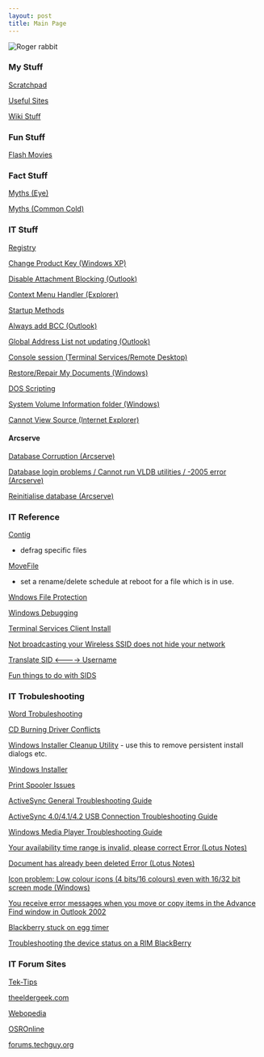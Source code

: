 ```yaml
---
layout: post 
title: Main Page
---
```


![Roger rabbit](roger2.gif "Roger rabbit")

### My Stuff

[Scratchpad](Scratchpad "wikilink")

[Useful Sites](Useful_Sites "wikilink")

[Wiki Stuff](Wiki_Stuff "wikilink")

### Fun Stuff

[Flash Movies](Flash_Movies "wikilink")

### Fact Stuff

[Myths (Eye)](Myths_(Eye) "wikilink")

[Myths (Common Cold)](Myths_(Common_Cold) "wikilink")

### IT Stuff

[Registry](Registry "wikilink")

[Change Product Key (Windows
XP)](Change_Product_Key_(Windows_XP) "wikilink")

[Disable Attachment Blocking
(Outlook)](Disable_Attachment_Blocking_(Outlook) "wikilink")

[Context Menu Handler
(Explorer)](Context_Menu_Handler_(Explorer) "wikilink")

[Startup Methods](Startup_Methods "wikilink")

[Always add BCC (Outlook)](Always_add_BCC_(Outlook) "wikilink")

[Global Address List not updating
(Outlook)](Global_Address_List_not_updating_(Outlook) "wikilink")

[Console session (Terminal Services/Remote
Desktop)](Console_session_(Terminal_Services/Remote_Desktop) "wikilink")

[Restore/Repair My Documents
(Windows)](Restore/Repair_My_Documents_(Windows) "wikilink")

[DOS Scripting](DOS_Scripting "wikilink")

[System Volume Information folder
(Windows)](System_Volume_Information_folder_(Windows) "wikilink")

[Cannot View Source (Internet
Explorer)](Cannot_View_Source_(Internet_Explorer) "wikilink")

#### Arcserve

[Database Corruption
(Arcserve)](Database_Corruption_(Arcserve) "wikilink")

[Database login problems / Cannot run VLDB utilities / -2005 error
(Arcserve)](Database_login_problems_/_Cannot_run_VLDB_utilities_/_-2005_error_(Arcserve) "wikilink")

[Reinitialise database
(Arcserve)](Reinitialise_database_(Arcserve) "wikilink")

### IT Reference

[Contig](http://www.microsoft.com/technet/sysinternals/FileAndDisk/Contig.mspx)
- defrag specific files

[MoveFile](http://www.microsoft.com/technet/sysinternals/FileAndDisk/pendmoves.mspx)
- set a rename/delete schedule at reboot for a file which is in use.

[Wndows File Protection](http://support.microsoft.com/kb/222193/EN-US/)

[Windows
Debugging](http://www.microsoft.com/whdc/devtools/debugging/debugstart.mspx)

[Terminal Services Client
Install](http://microsoft.com/windowsxp/pro/downloads/rdclientdl.asp)

[Not broadcasting your Wireless SSID does not hide your
network](http://www.wi-fiplanet.com/tutorials/article.php/3576541)

[Translate SID \<\-\-\--\>
Username](http://www.microsoft.com/technet/scriptcenter/resources/qanda/dec04/hey1203.mspx)

[Fun things to do with
SIDS](http://blogs.msdn.com/larryosterman/archive/2004/09/02/224713.aspx)

### IT Trobuleshooting

[Word Trobuleshooting](http://support.microsoft.com/kb/820919/)

[CD Burning Driver
Conflicts](http://support.microsoft.com/default.aspx?scid=KB;EN-US;q315345&)

[Windows Installer Cleanup
Utility](http://support.microsoft.com/kb/290301/en-us) - use this to
remove persistent install dialogs etc.

[Windows Installer](http://support.microsoft.com/kb/555175/en-us)

[Print Spooler Issues](http://support.microsoft.com/kb/324757)

[ActiveSync General Troubleshooting
Guide](http://www.pocketpcfaq.com/faqs/activesync/initialconfig.htm)

[ActiveSync 4.0/4.1/4.2 USB Connection Troubleshooting
Guide](http://www.microsoft.com/windowsmobile/help/activesync/default.mspx)

[Windows Media Player Troubleshooting
Guide](http://www.zachd.com/pss/pss.html)

[Your availability time range is invalid, please correct Error (Lotus
Notes)](Your_availability_time_range_is_invalid,_please_correct_Error_(Lotus_Notes) "wikilink")

[Document has already been deleted Error (Lotus
Notes)](Document_has_already_been_deleted_Error_(Lotus_Notes) "wikilink")

[Icon problem: Low colour icons (4 bits/16 colours) even with 16/32 bit
screen mode
(Windows)](Icon_problem:_Low_colour_icons_(4_bits/16_colours)_even_with_16/32_bit_screen_mode_(Windows) "wikilink")

[You receive error messages when you move or copy items in the Advance
Find window in Outlook
2002](http://support.microsoft.com/default.aspx?scid=kb;en-us;301415)

[Blackberry stuck on egg
timer](http://blackberryforums.pinstack.com/12976-post7.html)

[Troubleshooting the device status on a RIM
BlackBerry](http://supportcingular.atgnow.com/cng/knowledgebase/KB3218.html)

### IT Forum Sites

[Tek-Tips](http://www.tek-tips.com/)

[theeldergeek.com](http://www.theeldergeek.com/)

[Webopedia](http://www.webopedia.com/)

[OSROnline](http://www.osronline.com/)

[forums.techguy.org](http://forums.techguy.org/)
